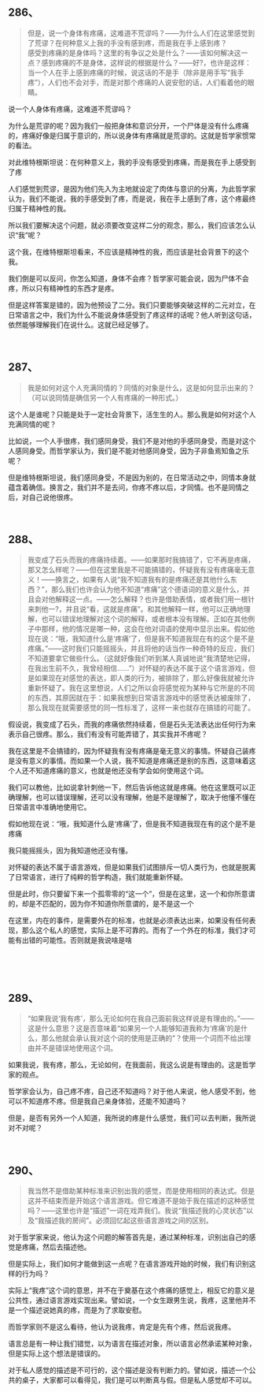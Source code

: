 <h2>286、</h2><blockquote data-pid="s19CSKd4">但是，说一个身体有疼痛，这难道不荒谬吗？——为什么人们在这里感觉到了荒谬？在何种意义上我的手没有感到疼，而是我在手上感到疼？<br>感受到疼痛的是身体吗？这里的有争议之处是什么？——该如何解决这一点？感到疼痛的不是身体，这样说的根据是什么？——好?，也许是这样：当一个人在手上感到疼痛的时候，说这话的不是手（除非是用手写“我手疼”），人们也不会对手，而是对那个疼痛的人说安慰的话，人们看着他的眼睛。</blockquote><p data-pid="u8oXaQNH">说一个人身体有疼痛，这难道不荒谬吗？</p><p data-pid="L8o6qfPI">为什么是荒谬的呢？因为我们一般把身体和意识分开，一个尸体是没有什么疼痛的，疼痛好像是归属于意识的，所以说身体有疼痛就是荒谬的。这就是哲学家惯常的看法。</p><p data-pid="DzPbefUF">对此维特根斯坦说：在何种意义上，我的手没有感受到疼痛，而是我在手上感受到了疼</p><p data-pid="MKkrEqYo">人们感觉到荒谬，是因为他们先入为主地就设定了肉体与意识的分离，为此哲学家认为，我们不能说，我的手感受到了疼，而是说，我在手上感到了疼，这个疼最终归属于精神性的我。</p><p data-pid="rPXZ1ksu">所以我们要解决这个问题，就必须要改变这样二分的观念，那么，我们应该怎么认识“我”呢？</p><p data-pid="epi8xTe6">这个我，在维特根斯坦看来，不应该是精神性的我，而应该是社会背景下的这个我。</p><p data-pid="K34KvHmP">我们倒是可以反问，你怎么知道，身体不会疼？哲学家可能会说，因为尸体不会疼，所以只有精神性的东西才是疼。</p><p data-pid="meauO9Kt">但是这样答案是错的，因为他预设了二分。我们只要能够突破这样的二元对立，在日常语言之中，我们为什么不能说身体感受到了疼这样的话呢？他人听到这句话，依然能够理解我们在说什么。这就已经足够了。</p><p><br></p><h2>287、</h2><blockquote data-pid="4gAg-x6c">我是如何对这个人充满同情的？同情的对象是什么，这是如何显示出来的？（可以说同情是确信另一个人有疼痛的一种形式。）</blockquote><p data-pid="8xPnyOzN">这个人是谁呢？只能是处于一定社会背景下，活生生的人。那么我是如何对这个人充满同情的呢？</p><p data-pid="RHNCbzXu">比如说，一个人手很疼，我们感同身受，我们不是对他的手感同身受，而是对这个人感同身受。而哲学家认为，我们是不能对他感同身受，因为子非鱼焉知鱼之乐呢？</p><p data-pid="HIm9MfGs">但是维特根斯坦说，我们感同身受，不是因为别的，在日常活动之中，同情本身就蕴含着确信。换言之，我们并不是去问，你疼不疼以后，才同情。也不是同情之后，对自己说他很疼。</p><p><br></p><h2>288、</h2><blockquote data-pid="p-LE7r-R">我变成了石头而我的疼痛持续着。——如果那时我搞错了，它不再是疼痛，那又怎么样呢？——但在这里我是不可能搞错的，怀疑我有没有疼痛毫无意义！——换言之，如果有人说“我不知道我有的是疼痛还是其他什么东西？”，那么我们也许会认为他不知道“疼痛”这个德语词的意义是什么，并且会对他解释这一点。——怎么解释？也许是借助表情，或者我们用一根针来刺他一?，并且说“看，这就是疼痛”。和其他解释一样，他可以正确地理解，也可以错误地理解对这个词的解释，或者根本没有理解。正如在其他例子中那样，他的情况是哪一种，这会在他对词语的使用中显示出来。假如他现在说：“哦，我知道什么是‘疼痛’了，但是我不知道我现在有的这个是不是疼痛。”——这时我们只能摇摇头，并且将他的话当作一种奇特的反应，我们不知道要拿它做些什么。（这就好像我们听到某人真诚地说“我清楚地记得，在我出生前不久，我曾经相信……”）对怀疑的表达不属于这个语言游戏，但是如果现在对感觉的表达，即人类的行为，被排除了，那么好像我就被允许重新怀疑了。我在这里想说，人们之所以会将感觉视为某种与它所是的不同的东西，其原因就在于：如果我想到日常语言游戏中的感觉表达被废除了，那么我现在就需要感觉的同一性标准了，这样一来也就存在搞错的可能了。</blockquote><p data-pid="QV64sEIV">假设说，我变成了石头，而我的疼痛依然持续着，但是石头无法表达出任何行为来表示自己很疼。那么，我们有没有可能弄错了，其实我并不疼呢？</p><p data-pid="gjjZErMs">我在这里是不会搞错的，因为怀疑我有没有疼痛是毫无意义的事情。怀疑自己装疼是没有意义的事情。而如果一个人说，我不知道是疼痛还是别的东西，这意味着这个人还不知道疼痛的意义，也就是他还没有学会如何使用这个词。</p><p data-pid="xZSJ5XaM">我们可以教他，比如说拿针刺他一下，然后告诉他这就是疼痛。他在这里既可以正确理解，也可以错误理解，还可以没有理解，他是不是理解了，取决于他懂不懂在日常语言中准确地使用它。</p><p data-pid="upXHsYCD">假如他现在说：“哦，我知道什么是‘疼痛’了，但是我不知道我现在有的这个是不是疼痛</p><p data-pid="h71lG2WM">我只能摇摇头，因为我知道他还没有懂。</p><p data-pid="IzCR9rts">对怀疑的表达不属于语言游戏，但是如果我们试图排斥一切人类行为，也就是脱离了日常语言，进行了纯粹的哲学构造，我们就能重新怀疑。</p><p data-pid="wMpnx2UQ">但是此时，你只要留下来一个孤零零的“这一个”，但是在这里，这一个和你所意谓的，却是不匹配的，因为你不知道你所意谓的，是不是这一个</p><p data-pid="mqS0dAJy">在这里，内在的事件，是需要外在的标准，也就是必须表达出来，如果没有任何表现，那么这个私人的感觉，实际上是不可靠的。而有了一个外在的标准，我们才可能有出错的可能性。否则就是我说啥是啥</p><p><br></p><p><br></p><h2>289、</h2><blockquote data-pid="dPwjTOIn">“如果我说‘我有疼’，那么无论如何在我自己面前我这样说是有理由的。”——这是什么意思？这是否意味着“如果另一个人能够知道我称为‘疼痛’的是什么，那么他就会承认我对这个词的使用是正确的”？使用一个词而不给出理由并不是错误地使用这个词。</blockquote><p data-pid="z30FyCdt">如果我说，我有疼，那么，无论如何，在我面前，我这么说是有理由的。这是哲学家的观点。</p><p data-pid="k8Uzz3SU">哲学家会认为，自己疼不疼，自己还不知道吗？对于他人来说，他人感受不到，他可以不知道疼不疼。但是我自己亲身体验，还能不知道吗？</p><p data-pid="7eYjZBQJ">但是，是否有另外一个人知道，我所说的疼是什么感觉，我们可以去判断，我所说对不对呢？</p><p><br></p><h2>290、</h2><blockquote data-pid="Xsy99ePu">我当然不是借助某种标准来识别出我的感觉，而是使用相同的表达式。但是这并不结束而是开始这个语言游戏。但它难道不是始于我在描述的这种感觉吗？——这里也许是“描述”一词在戏弄我们。我说“我描述我的心灵状态”以及“我描述我的房间”。必须回忆起这些语言游戏之间的区别。</blockquote><p data-pid="WK6VqN1H">对于哲学家来说，他认为这个问题的解答首先是，通过某种标准，识别出自己的感觉是疼痛，然后去描述他。</p><p data-pid="i8AUFCJK">但是实际上，我们如何才能做到这一点呢？在语言游戏开始的时候，我们有识别这样的行为吗？</p><p data-pid="5JkzkKzg">实际上“我疼”这个词的意思，并不在于奠基在这个疼痛的感觉上，相反它的意义是公共性，通过语言游戏实现出来。譬如说，一个女生跟男生说，我疼，这里他并不是一个描述说她真的疼，而是为了求取安慰。</p><p data-pid="sJrxX-GS">而哲学家则不是这么看待，他认为说我疼，肯定是先有个疼，然后说我疼。</p><p data-pid="LucdKyBh">语言总是有一种让我们错觉，以为语言在描述对象，所以语言必然承诺某种对象，但是实际上这个想法是错误的。</p><p data-pid="MIK-Myyh">对于私人感觉的描述是不可行的，这个描述是没有判断力的。譬如说，描述一个公共的桌子，大家都可以看得见，我们是可以判断真与假。但是私人感觉却不可以。</p><p></p>